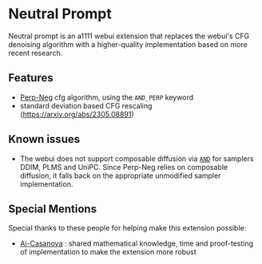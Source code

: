 # Neutral Prompt

Neutral prompt is an a1111 webui extension that replaces the webui's CFG denoising algorithm with a higher-quality implementation based on more recent research.

## Features

- [Perp-Neg](https://perp-neg.github.io/) cfg algorithm, using the `AND_PERP` keyword
- standard deviation based CFG rescaling (https://arxiv.org/abs/2305.08891)

## Known issues

- The webui does not support composable diffusion via [`AND`](https://github.com/AUTOMATIC1111/stable-diffusion-webui/wiki/Features#composable-diffusion) for samplers DDIM, PLMS and UniPC. Since Perp-Neg relies on composable diffusion, it falls back on the appropriate unmodified sampler implementation.

## Special Mentions

Special thanks to these people for helping make this extension possible:

- [Ai-Casanova](https://github.com/AI-Casanova) : shared mathematical knowledge, time and proof-testing of implementation to make the extension more robust
